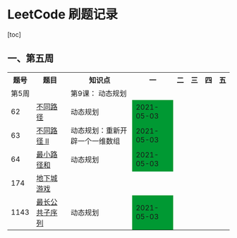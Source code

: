 # LeetCode 刷题记录

[toc]

## 一、第五周

<table>
         <tr>
            <th>题号</th>
            <th>题目</th>
            <th>知识点</th>
            <th>一</th>
            <th>二</th>
            <th>三</th>
            <th>四</th>
            <th>五</th>
        </tr>
        <tr>
            <td colspan="2">第5周</td>
            <td colspan="6">第9课： 动态规划</td>
        </tr>
        <tr>
            <td>62</td>
            <td><a href="https://leetcode.com/problems/climbing-stairs/">不同路径</a></td>
            <td>动态规划</td>
            <td style="background-color: #009933;">2021-05-03</td>
            <td></td>
            <td></td>
            <td></td>
            <td></td>
        </tr>
        <tr>
            <td>63</td>
            <td><a href="https://leetcode-cn.com/problems/unique-paths-ii/">不同路径 II</a></td>
            <td>动态规划：重新开辟一个一维数组</td>
            <td style="background-color: #009933;">2021-05-03</td>
            <td></td>
            <td></td>
            <td></td>
            <td></td>
        </tr>
        <tr>
            <td>64</td>
            <td><a href="https://leetcode-cn.com/problems/minimum-path-sum/">最小路径和</a></td>
            <td>动态规划</td>
            <td style="background-color: #009933;">2021-05-03</td>
            <td></td>
            <td></td>
            <td></td>
            <td></td>
        </tr>
        <tr>
            <td>174</td>
            <td><a href="https://leetcode-cn.com/problems/dungeon-game/">地下城游戏</a></td>
            <td></td>
            <td></td>
            <td></td>
            <td></td>
            <td></td>
            <td></td>
        </tr>
        <tr>
            <td>1143</td>
            <td><a href="https://leetcode-cn.com/problems/longest-common-subsequence/">最长公共子序列</a></td>
            <td>动态规划</td>
            <td style="background-color: #009933;">2021-05-03</td>
            <td></td>
            <td></td>
            <td></td>
            <td></td>
        </tr>
</table>

